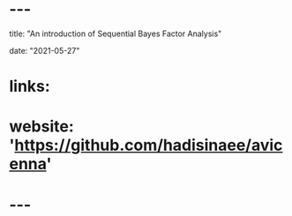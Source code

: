 # ---
title: "An introduction of Sequential Bayes Factor Analysis"

date: "2021-05-27"
# 
# links:
#     website: 'https://github.com/hadisinaee/avicenna'
# ---

